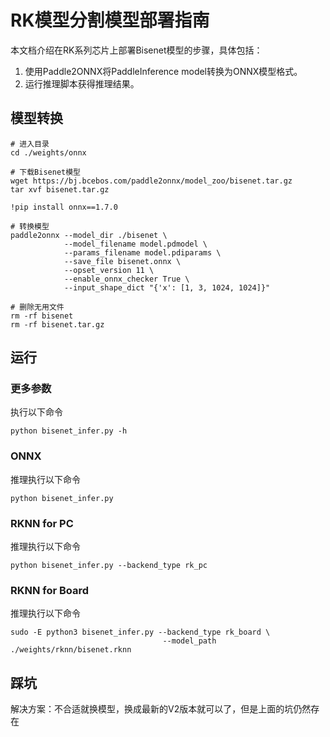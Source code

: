 # RK模型分割模型部署指南
本文档介绍在RK系列芯片上部署Bisenet模型的步骤，具体包括：
1. 使用Paddle2ONNX将PaddleInference model转换为ONNX模型格式。 
2. 运行推理脚本获得推理结果。

## 模型转换
```text
# 进入目录
cd ./weights/onnx

# 下载Bisenet模型
wget https://bj.bcebos.com/paddle2onnx/model_zoo/bisenet.tar.gz
tar xvf bisenet.tar.gz

!pip install onnx==1.7.0

# 转换模型
paddle2onnx --model_dir ./bisenet \
            --model_filename model.pdmodel \
            --params_filename model.pdiparams \
            --save_file bisenet.onnx \
            --opset_version 11 \
            --enable_onnx_checker True \
            --input_shape_dict "{'x': [1, 3, 1024, 1024]}"
            
# 删除无用文件
rm -rf bisenet
rm -rf bisenet.tar.gz
```

## 运行
### 更多参数
执行以下命令
```text
python bisenet_infer.py -h
```
### ONNX
推理执行以下命令
```text
python bisenet_infer.py
```

### RKNN for PC
推理执行以下命令
```text
python bisenet_infer.py --backend_type rk_pc
```

### RKNN for Board
推理执行以下命令
```text
sudo -E python3 bisenet_infer.py --backend_type rk_board \
                                  --model_path ./weights/rknn/bisenet.rknn 
```

## 踩坑

解决方案：不合适就换模型，换成最新的V2版本就可以了，但是上面的坑仍然存在